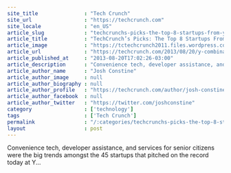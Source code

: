 ```yaml
---
site_title               : "Tech Crunch"
site_url                 : "https://techcrunch.com"
site_locale              : "en_US"
article_slug             : "techcrunchs-picks-the-top-8-startups-from-y-combinators-summer-13-demo-day"
article_title            : "TechCrunch’s Picks: The Top 8 Startups From Y Combinator’s Summer ’13 Demo Day"
article_image            : "https://tctechcrunch2011.files.wordpress.com/2013/08/top-of-y-combinator.png?w=351&h=328&crop=1"
article_url              : "https://techcrunch.com/2013/08/20/y-combinator-demo-day-summer-2013/"
article_published_at     : "2013-08-20T17:02:26-03:00"
article_description      : "Convenience tech, developer assistance, and services for senior citizens were the big trends amongst the 45 startups that pitched on the record today at Y..."
article_author_name      : "Josh Constine"
article_author_image     : null
article_author_biography : null
article_author_profile   : "https://techcrunch.com/author/josh-constine/"
article_author_facebook  : null
article_author_twitter   : "https://twitter.com/joshconstine"
category                 : ['technology']
tags                     : ['Tech Crunch']
permalink                : "/:categories/techcrunchs-picks-the-top-8-startups-from-y-combinators-summer-13-demo-day/"
layout                   : post
---
```


Convenience tech, developer assistance, and services for senior citizens were the big trends amongst the 45 startups that pitched on the record today at Y...
